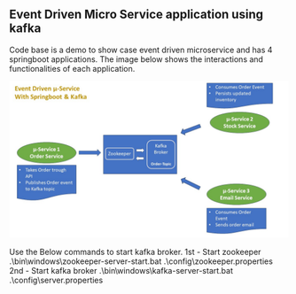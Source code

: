 ## Event Driven Micro Service application using kafka
Code base is a demo to show case event driven microservice and has 4 springboot applications.
The image below shows the interactions and functionalities of each application.

![springboot-event-driven.jpg](readme-resource%2Fspringboot-event-driven.jpg)

Use the Below commands to start kafka broker.
1st - Start zookeeper
.\bin\windows\zookeeper-server-start.bat .\config\zookeeper.properties
2nd - Start kafka broker
.\bin\windows\kafka-server-start.bat .\config\server.properties
